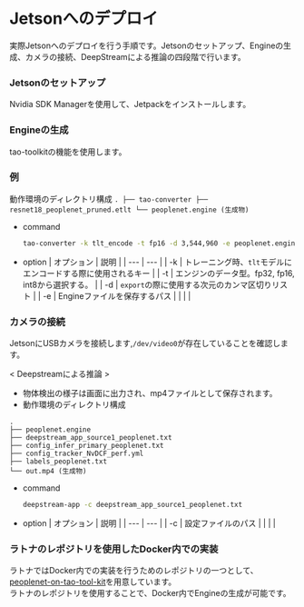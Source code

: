 # Jetsonへのデプロイ
実際Jetsonへのデプロイを行う手順です。Jetsonのセットアップ、Engineの生成、カメラの接続、DeepStreamによる推論の四段階で行います。

### Jetsonのセットアップ
Nvidia SDK Managerを使用して、Jetpackをインストールします。

### Engineの生成 
tao-toolkitの機能を使用します。

### 例
動作環境のディレクトリ構成
    ```
    .
    ├── tao-converter
    ├── resnet18_peoplenet_pruned.etlt
    └── peoplenet.engine (生成物)
    ```

- command
    ```sh
    tao-converter -k tlt_encode -t fp16 -d 3,544,960 -e peoplenet.engine resnet18_peoplenet_pruned.etlt
    ```

- option
    | オプション | 説明 |
    | --- | --- |
    | -k | トレーニング時、`tlt`モデルにエンコードする際に使用されるキー |
    | -t | エンジンのデータ型。fp32, fp16, int8から選択する。 |
    | -d | `export`の際に使用する次元のカンマ区切りリスト |
    | -e | Engineファイルを保存するパス |
    |   |   |

### カメラの接続
JetsonにUSBカメラを接続します,`/dev/video0`が存在していることを確認します。

< Deepstreamによる推論 > <br>
- 物体検出の様子は画面に出力され、mp4ファイルとして保存されます。
- 動作環境のディレクトリ構成
```
.
├── peoplenet.engine
├── deepstream_app_source1_peoplenet.txt
├── config_infer_primary_peoplenet.txt
├── config_tracker_NvDCF_perf.yml
├── labels_peoplenet.txt
└── out.mp4 (生成物)
```

- command
    ```sh
    deepstream-app -c deepstream_app_source1_peoplenet.txt
    ```

- option
    | オプション | 説明 |
    | --- | --- |
    | -c | 設定ファイルのパス |
    |   |   |

### ラトナのレポジトリを使用したDocker内での実装
ラトナではDocker内での実装を行うためのレポジトリの一つとして、[peoplenet-on-tao-tool-kit](https://github.com/latonaio/peoplenet-on-tao-toolkit)を用意しています。  
ラトナのレポジトリを使用することで、Docker内でEngineの生成が可能です。